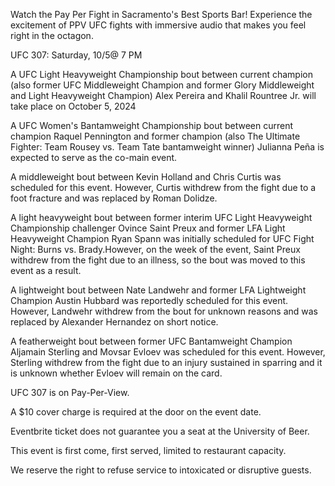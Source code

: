 Watch the Pay Per Fight in Sacramento's Best Sports Bar! Experience the excitement of PPV UFC fights with immersive audio that makes you feel right in the octagon.

UFC 307: Saturday, 10/5@ 7 PM

A UFC Light Heavyweight Championship bout between current champion (also former UFC Middleweight Champion and former Glory Middleweight and Light Heavyweight Champion) Alex Pereira and Khalil Rountree Jr. will take place on October 5, 2024

A UFC Women's Bantamweight Championship bout between current champion Raquel Pennington and former champion (also The Ultimate Fighter: Team Rousey vs. Team Tate bantamweight winner) Julianna Peña is expected to serve as the co-main event.

A middleweight bout between Kevin Holland and Chris Curtis was scheduled for this event. However, Curtis withdrew from the fight due to a foot fracture and was replaced by Roman Dolidze.

A light heavyweight bout between former interim UFC Light Heavyweight Championship challenger Ovince Saint Preux and former LFA Light Heavyweight Champion Ryan Spann was initially scheduled for UFC Fight Night: Burns vs. Brady.However, on the week of the event, Saint Preux withdrew from the fight due to an illness, so the bout was moved to this event as a result.

A lightweight bout between Nate Landwehr and former LFA Lightweight Champion Austin Hubbard was reportedly scheduled for this event. However, Landwehr withdrew from the bout for unknown reasons and was replaced by Alexander Hernandez on short notice.

A featherweight bout between former UFC Bantamweight Champion Aljamain Sterling and Movsar Evloev was scheduled for this event. However, Sterling withdrew from the fight due to an injury sustained in sparring and it is unknown whether Evloev will remain on the card.



UFC 307 is on Pay-Per-View.

A $10 cover charge is required at the door on the event date.

Eventbrite ticket does not guarantee you a seat at the University of Beer.

This event is first come, first served, limited to restaurant capacity.

We reserve the right to refuse service to intoxicated or disruptive guests.
